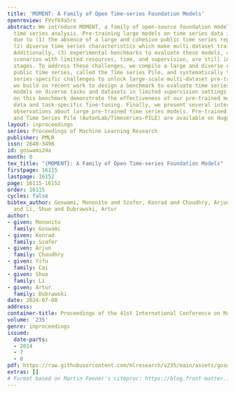```yaml
---
title: 'MOMENT: A Family of Open Time-series Foundation Models'
openreview: FVvf69a5rx
abstract: We introduce MOMENT, a family of open-source foundation models for general-purpose
  time series analysis. Pre-training large models on time series data is challenging
  due to (1) the absence of a large and cohesive public time series repository, and
  (2) diverse time series characteristics which make multi-dataset training onerous.
  Additionally, (3) experimental benchmarks to evaluate these models, especially in
  scenarios with limited resources, time, and supervision, are still in their nascent
  stages. To address these challenges, we compile a large and diverse collection of
  public time series, called the Time series Pile, and systematically tackle time
  series-specific challenges to unlock large-scale multi-dataset pre-training. Finally,
  we build on recent work to design a benchmark to evaluate time series foundation
  models on diverse tasks and datasets in limited supervision settings. Experiments
  on this benchmark demonstrate the effectiveness of our pre-trained models with minimal
  data and task-specific fine-tuning. Finally, we present several interesting empirical
  observations about large pre-trained time series models. Pre-trained models (AutonLab/MOMENT-1-large)
  and Time Series Pile (AutonLab/Timeseries-PILE) are available on Huggingface.
layout: inproceedings
series: Proceedings of Machine Learning Research
publisher: PMLR
issn: 2640-3498
id: goswami24a
month: 0
tex_title: "{MOMENT}: A Family of Open Time-series Foundation Models"
firstpage: 16115
lastpage: 16152
page: 16115-16152
order: 16115
cycles: false
bibtex_author: Goswami, Mononito and Szafer, Konrad and Choudhry, Arjun and Cai, Yifu
  and Li, Shuo and Dubrawski, Artur
author:
- given: Mononito
  family: Goswami
- given: Konrad
  family: Szafer
- given: Arjun
  family: Choudhry
- given: Yifu
  family: Cai
- given: Shuo
  family: Li
- given: Artur
  family: Dubrawski
date: 2024-07-08
address:
container-title: Proceedings of the 41st International Conference on Machine Learning
volume: '235'
genre: inproceedings
issued:
  date-parts:
  - 2024
  - 7
  - 8
pdf: https://raw.githubusercontent.com/mlresearch/v235/main/assets/goswami24a/goswami24a.pdf
extras: []
# Format based on Martin Fenner's citeproc: https://blog.front-matter.io/posts/citeproc-yaml-for-bibliographies/
---
```

